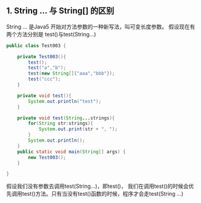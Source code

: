 ## 1. **String ...** 与 **String[]** 的区别
String ... 是Java5 开始对方法参数的一种新写法，叫可变长度参数。
假设现在有两个方法分别是
	test()与test(String...)
```java
public class Test003 {  

    private Test003(){  
        test();  
        test("a","b");
        test(new String[]{"aaa","bbb"});
        test("ccc");  
    }  

    private void test(){  
        System.out.println("test");   
    }  

    private void test(String...strings){  
        for(String str:strings){  
            System.out.print(str + ", ");  
        }  
        System.out.println();  
    }  
    public static void main(String[] args) {  
        new Test003();  
    }  

}  
```
假设我们没有参数去调用test(String...)，即test()，
我们在调用test()的时候会优先调用test()方法。只有当没有test()函数的时候，程序才会走test(String ...)
